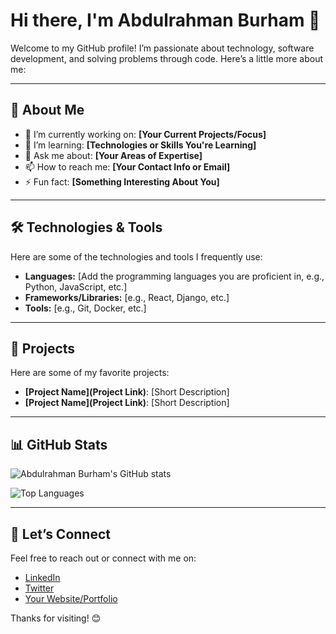 # Hi there, I'm Abdulrahman Burham 👋

Welcome to my GitHub profile! I’m passionate about technology, software development, and solving problems through code. Here’s a little more about me:

---

## 🚀 About Me
- 🔭 I’m currently working on: **[Your Current Projects/Focus]**
- 🌱 I’m learning: **[Technologies or Skills You're Learning]**
- 💬 Ask me about: **[Your Areas of Expertise]**
- 📫 How to reach me: **[Your Contact Info or Email]**
- ⚡ Fun fact: **[Something Interesting About You]**

---

## 🛠️ Technologies & Tools
Here are some of the technologies and tools I frequently use:
- **Languages:** [Add the programming languages you are proficient in, e.g., Python, JavaScript, etc.]
- **Frameworks/Libraries:** [e.g., React, Django, etc.]
- **Tools:** [e.g., Git, Docker, etc.]

---

## 🌟 Projects
Here are some of my favorite projects:
- **[Project Name](Project Link)**: [Short Description]
- **[Project Name](Project Link)**: [Short Description]

---

## 📊 GitHub Stats
![Abdulrahman Burham's GitHub stats](https://github-readme-stats.vercel.app/api?username=Abdulrahman-Burham&show_icons=true&theme=radical)

![Top Languages](https://github-readme-stats.vercel.app/api/top-langs/?username=Abdulrahman-Burham&layout=compact&theme=radical)

---

## 🤝 Let’s Connect
Feel free to reach out or connect with me on:
- [LinkedIn](#)
- [Twitter](#)
- [Your Website/Portfolio](#)

Thanks for visiting! 😊
